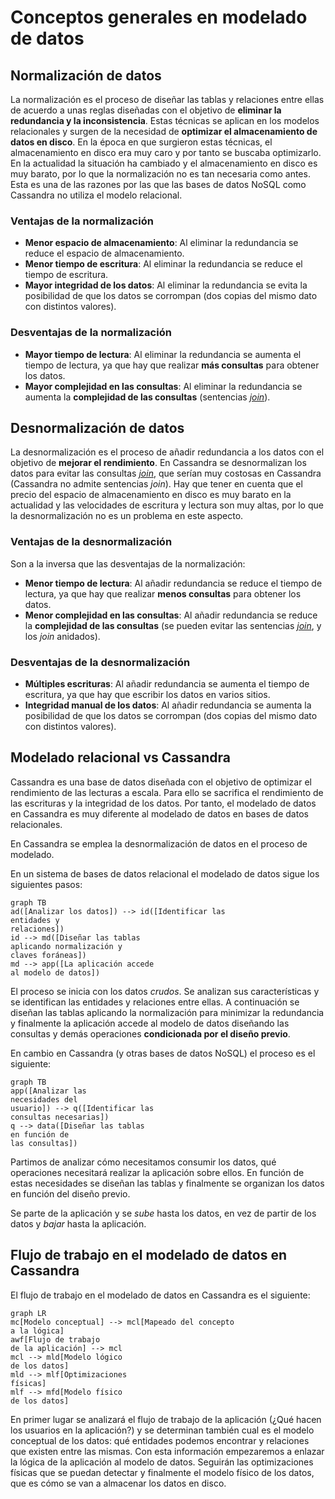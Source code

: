 # Conceptos generales en modelado de datos

## Normalización de datos

La normalización es el proceso de diseñar las tablas y relaciones entre ellas de acuerdo a unas reglas diseñadas con el objetivo de **eliminar la redundancia y la inconsistencia**. Estas técnicas se aplican en los modelos relacionales y surgen de la necesidad de **optimizar el almacenamiento de datos en disco**. En la época en que surgieron estas técnicas, el almacenamiento en disco era muy caro y por tanto se buscaba optimizarlo. En la actualidad la situación ha cambiado y el almacenamiento en disco es muy barato, por lo que la normalización no es tan necesaria como antes. Esta es una de las razones por las que las bases de datos NoSQL como Cassandra no utiliza el modelo relacional.

### Ventajas de la normalización

* **Menor espacio de almacenamiento**: Al eliminar la redundancia se reduce el espacio de almacenamiento.
* **Menor tiempo de escritura**: Al eliminar la redundancia se reduce el tiempo de escritura.
* **Mayor integridad de los datos**: Al eliminar la redundancia se evita la posibilidad de que los datos se corrompan (dos copias del mismo dato con distintos valores).

### Desventajas de la normalización

* **Mayor tiempo de lectura**: Al eliminar la redundancia se aumenta el tiempo de lectura, ya que hay que realizar **más consultas** para obtener los datos.
* **Mayor complejidad en las consultas**: Al eliminar la redundancia se aumenta la **complejidad de las consultas** (sentencias [*join*](https://es.wikipedia.org/wiki/Sentencia_JOIN_en_SQL)).

## Desnormalización de datos

La desnormalización es el proceso de añadir redundancia a los datos con el objetivo de **mejorar el rendimiento**. En Cassandra se desnormalizan los datos para evitar las consultas [*join*](https://es.wikipedia.org/wiki/Sentencia_JOIN_en_SQL), que serían muy costosas en Cassandra (Cassandra no admite sentencias *join*). Hay que tener en cuenta que el precio del espacio de almacenamiento en disco es muy barato en la actualidad y las velocidades de escritura y lectura son muy altas, por lo que la desnormalización no es un problema en este aspecto.

### Ventajas de la desnormalización

Son a la inversa que las desventajas de la normalización:

* **Menor tiempo de lectura**: Al añadir redundancia se reduce el tiempo de lectura, ya que hay que realizar **menos consultas** para obtener los datos.
* **Menor complejidad en las consultas**: Al añadir redundancia se reduce la **complejidad de las consultas** (se pueden evitar las sentencias [*join*](https://es.wikipedia.org/wiki/Sentencia_JOIN_en_SQL), y los *join* anidados).

### Desventajas de la desnormalización

* **Múltiples escrituras**: Al añadir redundancia se aumenta el tiempo de escritura, ya que hay que escribir los datos en varios sitios.
* **Integridad manual de los datos**: Al añadir redundancia se aumenta la posibilidad de que los datos se corrompan (dos copias del mismo dato con distintos valores).

## Modelado relacional vs Cassandra

Cassandra es una base de datos diseñada con el objetivo de optimizar el rendimiento de las lecturas a escala. Para ello se sacrifica el rendimiento de las escrituras y la integridad de los datos. Por tanto, el modelado de datos en Cassandra es muy diferente al modelado de datos en bases de datos relacionales.

En Cassandra se emplea la desnormalización de datos en el proceso de modelado.

En un sistema de bases de datos relacional el modelado de datos sigue los siguientes pasos:

```mermaid
graph TB
ad([Analizar los datos]) --> id([Identificar las
entidades y
relaciones])
id --> md([Diseñar las tablas
aplicando normalización y
claves foráneas])
md --> app([La aplicación accede
al modelo de datos])
```

El proceso se inicia con los datos *crudos*. Se analizan sus características y se identifican las entidades y relaciones entre ellas. A continuación se diseñan las tablas aplicando la normalización para minimizar la redundancia y finalmente la aplicación accede al modelo de datos diseñando las consultas y demás operaciones **condicionada por el diseño previo**.

En cambio en Cassandra (y otras bases de datos NoSQL) el proceso es el siguiente:

```mermaid
graph TB
app([Analizar las
necesidades del
usuario]) --> q([Identificar las
consultas necesarias])
q --> data([Diseñar las tablas
en función de
las consultas])
```

Partimos de analizar cómo necesitamos consumir los datos, qué operaciones necesitará realizar la aplicación sobre ellos. En función de estas necesidades se diseñan las tablas y finalmente se organizan los datos en función del diseño previo.

Se parte de la aplicación y se *sube* hasta los datos, en vez de partir de los datos y *bajar* hasta la aplicación.

## Flujo de trabajo en el modelado de datos en Cassandra

El flujo de trabajo en el modelado de datos en Cassandra es el siguiente:

```mermaid
graph LR
mc[Modelo conceptual] --> mcl[Mapeado del concepto
a la lógica]
awf[Flujo de trabajo
de la aplicación] --> mcl
mcl --> mld[Modelo lógico
de los datos]
mld --> mlf[Optimizaciones 
físicas]
mlf --> mfd[Modelo físico
de los datos]
```

En primer lugar se analizará el flujo de trabajo de la aplicación (¿Qué hacen los usuarios en la aplicación?) y se determinan también cual es el modelo conceptual de los datos: qué entidades podemos encontrar y relaciones que existen entre las mismas.
Con esta información empezaremos a enlazar la lógica de la aplicación al modelo de datos. Seguirán las optimizaciones físicas que se puedan detectar y finalmente el modelo físico de los datos, que es cómo se van a almacenar los datos en disco.
